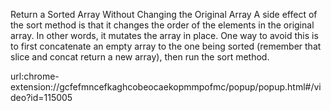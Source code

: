 Return a Sorted Array Without Changing the Original Array
A side effect of the sort method is that it changes the order of the elements in the original array. In other words, it mutates the array in place. One way to avoid this is to first concatenate an empty array to the one being sorted (remember that slice and concat return a new array), then run the sort method.


url:chrome-extension://gcfefmncefkaghcobeocaekopmmpofmc/popup/popup.html#/video?id=115005